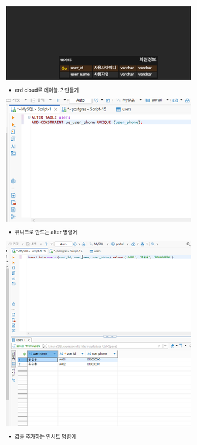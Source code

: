 ![alt text](portal.png)
- erd cloud로 테이블..? 만들기

![alt text](image-13.png)
- 유니크로 만드는 alter 명령어

![alt text](image-14.png)
- 값을 추가하는 인서트 명령어